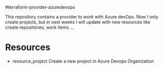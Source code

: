 #terraform-provider-azuredevops


This repository contains a provider to work with Azure devOps. Now I only create projects, but in next weeks I will update with new resources like create repositories, work items ...  
# Resources

- resource_project
   Create a new project in Azure Devops Organization
